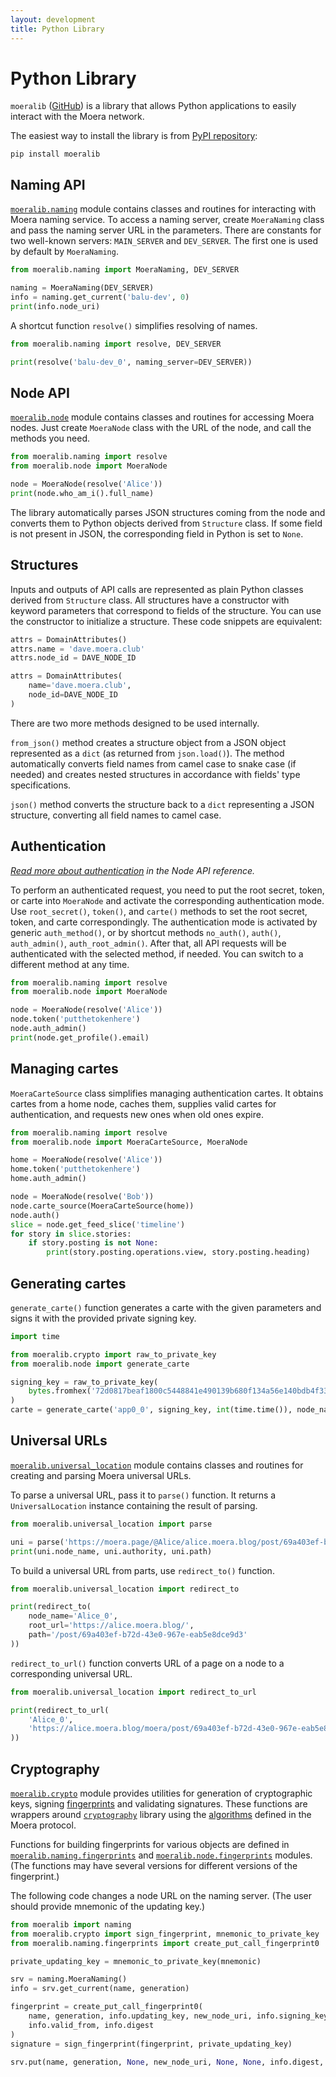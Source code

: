 ```yaml
---
layout: development
title: Python Library
---
```


# Python Library

`moeralib` ([GitHub][1]) is a library that allows Python applications to easily
interact with the Moera network.

The easiest way to install the library is from [PyPI repository][2]:

```
pip install moeralib
```

## Naming API

<code><a href="naming.html">moeralib.naming</a></code> module contains classes and
routines for interacting with Moera naming service. To access a naming server, create
`MoeraNaming` class and pass the naming server URL in the parameters. There are
constants for two well-known servers: `MAIN_SERVER` and `DEV_SERVER`. The first one
is used by default by `MoeraNaming`.

```python
from moeralib.naming import MoeraNaming, DEV_SERVER

naming = MoeraNaming(DEV_SERVER)
info = naming.get_current('balu-dev', 0)
print(info.node_uri)
```

A shortcut function `resolve()` simplifies resolving of names.

```python
from moeralib.naming import resolve, DEV_SERVER

print(resolve('balu-dev_0', naming_server=DEV_SERVER))
```

## Node API

<code><a href="node.html">moeralib.node</a></code> module contains classes and
routines for accessing Moera nodes. Just create `MoeraNode` class with the URL of
the node, and call the methods you need.

```python
from moeralib.naming import resolve
from moeralib.node import MoeraNode

node = MoeraNode(resolve('Alice'))
print(node.who_am_i().full_name)
```

The library automatically parses JSON structures coming from the node and converts
them to Python objects derived from `Structure` class. If some field is not present
in JSON, the corresponding field in Python is set to `None`.

## Structures

Inputs and outputs of API calls are represented as plain Python classes derived from
`Structure` class. All structures have a constructor with keyword parameters that
correspond to fields of the structure. You can use the constructor to initialize
a structure. These code snippets are equivalent:

```python
attrs = DomainAttributes()
attrs.name = 'dave.moera.club'
attrs.node_id = DAVE_NODE_ID
```
```python
attrs = DomainAttributes(
    name='dave.moera.club',
    node_id=DAVE_NODE_ID
)
```

There are two more methods designed to be used internally.

`from_json()` method creates a structure object from a JSON object represented as
a `dict` (as returned from `json.load()`). The method automatically converts field
names from camel case to snake case (if needed) and creates nested structures in
accordance with fields' type specifications.

`json()` method converts the structure back to a `dict` representing a JSON structure,
converting all field names to camel case.

## Authentication

_[Read more about authentication][3] in the Node API reference._

To perform an authenticated request, you need to put the root secret, token, or carte
into `MoeraNode` and activate the corresponding authentication mode. Use
`root_secret()`, `token()`, and `carte()` methods to set the root secret, token, and
carte correspondingly. The authentication mode is activated by generic
`auth_method()`, or by shortcut methods `no_auth()`, `auth()`, `auth_admin()`,
`auth_root_admin()`. After that, all API requests will be authenticated with
the selected method, if needed. You can switch to a different method at any time.

```python
from moeralib.naming import resolve
from moeralib.node import MoeraNode

node = MoeraNode(resolve('Alice'))
node.token('putthetokenhere')
node.auth_admin()
print(node.get_profile().email)
```

## Managing cartes

`MoeraCarteSource` class simplifies managing authentication cartes. It obtains cartes
from a home node, caches them, supplies valid cartes for authentication, and requests
new ones when old ones expire.

```python
from moeralib.naming import resolve
from moeralib.node import MoeraCarteSource, MoeraNode

home = MoeraNode(resolve('Alice'))
home.token('putthetokenhere')
home.auth_admin()

node = MoeraNode(resolve('Bob'))
node.carte_source(MoeraCarteSource(home))
node.auth()
slice = node.get_feed_slice('timeline')
for story in slice.stories:
    if story.posting is not None:
        print(story.posting.operations.view, story.posting.heading)
```

## Generating cartes

`generate_carte()` function generates a carte with the given parameters and signs
it with the provided private signing key.

```python
import time

from moeralib.crypto import raw_to_private_key
from moeralib.node import generate_carte

signing_key = raw_to_private_key(
    bytes.fromhex('72d0817beaf1800c5448841e490139b680f134a56e140bdb4f33aeb2c43e3c48')
)
carte = generate_carte('app0_0', signing_key, int(time.time()), node_name='Alice')
```

## Universal URLs

<code><a href="universal_location.html">moeralib.universal_location</a></code>
module contains classes and routines for creating and parsing Moera universal
URLs.

To parse a universal URL, pass it to `parse()` function. It returns a
`UniversalLocation` instance containing the result of parsing.

```python
from moeralib.universal_location import parse

uni = parse('https://moera.page/@Alice/alice.moera.blog/post/69a403ef-b72d-43e0-967e-eab5e8dce9d3')
print(uni.node_name, uni.authority, uni.path)
```

To build a universal URL from parts, use `redirect_to()` function.

```python
from moeralib.universal_location import redirect_to

print(redirect_to(
    node_name='Alice_0',
    root_url='https://alice.moera.blog/',
    path='/post/69a403ef-b72d-43e0-967e-eab5e8dce9d3'
))
```

`redirect_to_url()` function converts URL of a page on a node to a corresponding
universal URL.

```python
from moeralib.universal_location import redirect_to_url

print(redirect_to_url(
    'Alice_0',
    'https://alice.moera.blog/moera/post/69a403ef-b72d-43e0-967e-eab5e8dce9d3'
))
```

## Cryptography

<code><a href="crypto.html">moeralib.crypto</a></code> module provides utilities
for generation of cryptographic keys, signing
<a href="../cryptography/fingerprint.html">fingerprints</a> and validating
signatures. These functions are wrappers around
<code><a href="https://pypi.org/project/cryptography/">cryptography</a></code>
library using the <a href="../cryptography/algorithms.html">algorithms</a>
defined in the Moera protocol.

Functions for building fingerprints for various objects are defined in
<code><a href="naming-fingerprints.html">moeralib.naming.fingerprints</a></code>
and <code><a href="node-fingerprints.html">moeralib.node.fingerprints</a></code>
modules. (The functions may have several versions for different versions of
the fingerprint.)

The following code changes a node URL on the naming server.
(The user should provide mnemonic of the updating key.)

```python
from moeralib import naming
from moeralib.crypto import sign_fingerprint, mnemonic_to_private_key
from moeralib.naming.fingerprints import create_put_call_fingerprint0

private_updating_key = mnemonic_to_private_key(mnemonic)

srv = naming.MoeraNaming()
info = srv.get_current(name, generation)

fingerprint = create_put_call_fingerprint0(
    name, generation, info.updating_key, new_node_uri, info.signing_key,
    info.valid_from, info.digest
)
signature = sign_fingerprint(fingerprint, private_updating_key)

srv.put(name, generation, None, new_node_uri, None, None, info.digest, signature)
```

[1]: https://github.com/MoeraOrg/python-moeralib
[2]: https://pypi.org/project/moeralib/
[3]: /development/node-api/authentication.html
